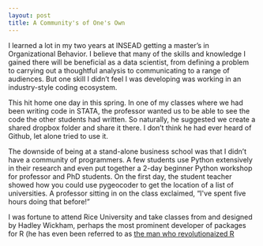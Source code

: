 ```yaml
---
layout: post
title: A Community's of One's Own
---
```


I learned a lot in my two years at INSEAD getting a master’s in Organizational Behavior. I believe that many of the skills and knowledge I gained there will be beneficial as a data scientist, from defining a problem to carrying out a thoughtful analysis to communicating to a range of audiences. But one skill I didn’t feel I was developing was working in an industry-style coding ecosystem.

This hit home one day in this spring. In one of my classes where we had been writing code in STATA, the professor wanted us to be able to see the code the other students had written. So naturally, he suggested we create a shared dropbox folder and share it there. I don’t think he had ever heard of Github, let alone tried to use it. 

The downside of being at a stand-alone business school was that I didn’t have a community of programmers. A few students use Python extensively in their research and even put together a 2-day beginner Python workshop for professor and PhD students. On the first day, the student teacher showed how you could use pygeocoder to get the location of a list of universities. A professor sitting in on the class exclaimed, “I've spent five hours doing that before!” 

I was fortune to attend Rice University and take classes from and designed by Hadley Wickham, perhaps the most prominent developer of packages for R (he has even been referred to as [the man who revolutionaized R ](http://priceonomics.com/hadley-wickham-the-man-who-revolutionized-r/)
